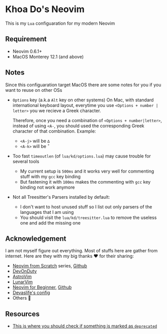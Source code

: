 # Khoa Do's Neovim

This is my `Lua` configuaration for my modern Neovim

## Requirement

- Neovim 0.6.1+
- MacOS Monterey 12.1 (and above)

## Notes

Since this configuaration target MacOS there are some notes for you if you want to reuse on other OSs

- `Options` key (a.k.a `Alt` key on other systems)
  On Mac, with standard international keyboard layout, everytime you use `<Options + number | letter>`
  you we recieve a Greek character.

  Therefore, once you need a combination of `<Options + number|letter>`, instead of using `<A-`, you
  should used the corresponding Greek character of that combination. Example:

  - `<A-j>` will be `∆`
  - `<A-k>` will be `˚`

- Too fast `timeoutlen` (of `lua/kd/options.lua`) may cause trouble for several tools
  - My current setup is `500ms` and it works very well for commenting stuff with my `gcc` key binding
  - But fastening it with `100ms` makes the commenting with `gcc` key binding not work anymore

- Not all Treesitter's Parsers installed by default:
  - I don't want to host unused stuff so I list out only parsers of the languages that I am using
  - You should visit the `lua/kd/treesitter.lua` to remove the useless one and add the missing one

## Acknowledgement

I am not myself figure out everything. Most of stuffs here are gather from internet.
Here are they with my big thanks ❤️ for their sharing:

- [Neovim from Scratch](https://www.youtube.com/watch?v=ctH-a-1eUME&list=PLhoH5vyxr6Qq41NFL4GvhFp-WLd5xzIzZ) series,
[Github](https://github.com/LunarVim/Neovim-from-scratch)
- [DevOnDuty](https://www.youtube.com/channel/UCFU7a7OMYfcpjtIpu2j47_Q)
- [AstroVim](https://github.com/kabinspace/AstroVim)
- [LunarVim](https://github.com/LunarVim/LunarVim)
- [Neovim for Beginner](https://alpha2phi.medium.com/learn-neovim-the-practical-way-8818fcf4830f#545a), [Github](https://github.com/alpha2phi/neovim-for-beginner)
- [Devaslife's config](https://www.youtube.com/watch?v=ajmK0ZNcM4Q)
- Others 🙇

## Resources

- [This is where you should check if something is marked as `deprecated`](https://neovim.io/doc/user/deprecated.html)

